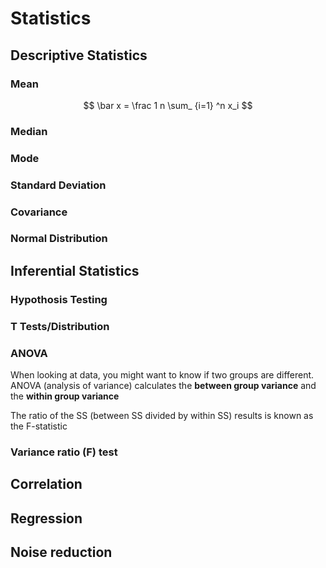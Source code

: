 # Statistics

## Descriptive Statistics

### Mean

$$
\bar x = \frac 1 n \sum_ {i=1} ^n  x_i
$$

### Median

### Mode

### Standard Deviation

### Covariance

### Normal Distribution

## Inferential Statistics

### Hypothosis Testing

### T Tests/Distribution

### ANOVA

When looking at data, you might want to know if two groups are different. ANOVA (analysis of variance) calculates the **between group variance** and the **within group variance**

The ratio of the SS (between SS divided by within SS) results is known as the F-statistic

### Variance ratio (F) test

## Correlation

## Regression

## Noise reduction
